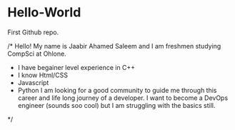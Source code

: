 # Hello-World
First Github repo.


/*
  Hello! My name is Jaabir Ahamed Saleem and I am freshmen studying CompSci at Ohlone.
  - I have begainer level experience in C++
  - I know Html/CSS
  - Javascript
  - Python
  I am looking for a good community to guide me through this career and life long journey of a developer.
  I want to become a DevOps engineer (sounds soo cool) but I am struggling with the basics still.

*/
